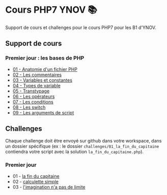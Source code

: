 # Cours PHP7 YNOV 📚

Support de cours et challenges pour le cours PHP7 pour les B1 d'YNOV.

## Support de cours

### Premier jour : les bases de PHP

* [01 - Anatomie d'un fichier PHP](./cours/01_hello_world.php)
* [02 - Les commentaires](./cours/02_commentaires.php)
* [03 - Variables et constantes](./cours/03_variables_instanciation.php)
* [04 - Types de variable](./cours/04_variables_types.php)
* [05 - Transtypage](./cours/05_transtypage.php)
* [06 - Les opérateurs](./cours/06_operateurs.php)
* [07 - Les conditions](./cours/07_conditions_if_else_elseif.php)
* [08 - Les switch](./cours/08_conditions_switch.php)
* [09 - Les arguments de script](./cours/09_arguments_de_script.php)

## Challenges

Chaque challenge doit être envoyé sur github dans votre workspace, dans un dossier spécifique (ex : le dossier `challenges/01_la_fin_du_capitaine` contiendra votre script avec la solution `la_fin_du_capitaine.php`).

### Premier jour

* 01 - [la fin du capitaine](./challenges/01_la_fin_du_capitaine/objectif.md)
* 02 - [calculette simple](./challenges/02_calculette_simple/objectif.md)
* 03 - [l'imagination n'a pas de limite](./challenges/03_imagination/objectif.md)
